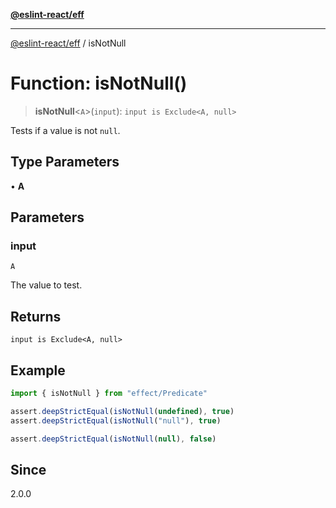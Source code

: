 [**@eslint-react/eff**](../README.md)

***

[@eslint-react/eff](../README.md) / isNotNull

# Function: isNotNull()

> **isNotNull**\<`A`\>(`input`): `input is Exclude<A, null>`

Tests if a value is not `null`.

## Type Parameters

• **A**

## Parameters

### input

`A`

The value to test.

## Returns

`input is Exclude<A, null>`

## Example

```ts
import { isNotNull } from "effect/Predicate"

assert.deepStrictEqual(isNotNull(undefined), true)
assert.deepStrictEqual(isNotNull("null"), true)

assert.deepStrictEqual(isNotNull(null), false)
```

## Since

2.0.0
